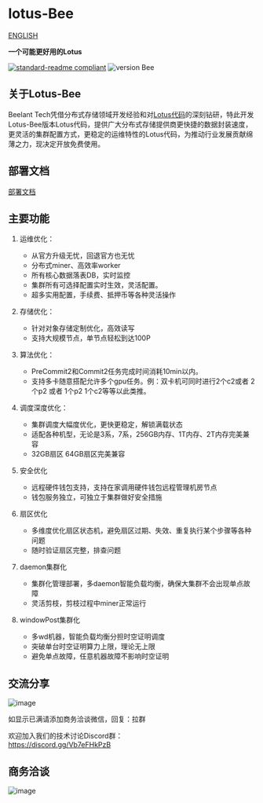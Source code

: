 # lotus-Bee
[ENGLISH](https://github.com/beelant/lotus-bee/blob/main/README_en.md)

**一个可能更好用的Lotus**

[![standard-readme compliant](https://img.shields.io/badge/readme%20style-standard-brightgreen.svg?style=flat-square)](https://github.com/RichardLitt/standard-readme)   ![version Bee](https://img.shields.io/badge/version-1.12.0-orange)

## 关于Lotus-Bee
Beelant Tech凭借分布式存储领域开发经验和对[Lotus代码](https://github.com/filecoin-project/lotus/#project-lotus---%E8%8E%B2)的深刻钻研，特此开发Lotus-Bee版本Lotus代码，提供广大分布式存储提供商更快捷的数据封装速度，更灵活的集群配置方式，更稳定的运维特性的Lotus代码，为推动行业发展贡献绵薄之力，现决定开放免费使用。

## 部署文档
[部署文档](https://github.com/beelant/lotus-bee/blob/main/deployment.md)

## 主要功能


1. 运维优化：
    - 从官方升级无忧，回退官方也无忧
    - 分布式miner、高效率worker
    - 所有核心数据落表DB，实时监控
    - 集群所有可选择配置实时生效，灵活配置。   
    - 超多实用配置，手续费、抵押币等各种灵活操作

2. 存储优化：  
    - 针对对象存储定制优化，高效读写
    - 支持大规模节点，单节点轻松到达100P   

3. 算法优化：
    - PreCommit2和Commit2任务完成时间消耗10min以内。
    - 支持多卡随意搭配允许多个gpu任务。例：双卡机可同时进行2个c2或者 2个p2 或者 1个p2 1个c2等等以此类推。   

4. 调度深度优化：
    - 集群调度大幅度优化，更快更稳定，解锁满载状态
    - 适配各种机型，无论是3系，7系，256GB内存、1T内存、2T内存完美兼容
    - 32GB扇区 64GB扇区完美兼容

5. 安全优化
   - 远程硬件钱包支持，支持在家调用硬件钱包远程管理机房节点 
   - 钱包服务独立，可独立于集群做好安全措施
   
6. 扇区优化
   - 多维度优化扇区状态机，避免扇区过期、失效、重复执行某个步骤等各种问题
   - 随时验证扇区完整，排查问题
   
7. daemon集群化
   - 集群化管理部署，多daemon智能负载均衡，确保大集群不会出现单点故障
   - 灵活剪枝，剪枝过程中miner正常运行


8. windowPost集群化
   - 多wd机器，智能负载均衡分担时空证明调度
   - 突破单台时空证明算力上限，理论无上限
   - 避免单点故障，任意机器故障不影响时空证明




## 交流分享
![image](https://user-images.githubusercontent.com/86239661/131319877-42444f39-fde2-4b2e-a48b-6f1f1693c105.png)


如显示已满请添加商务洽谈微信，回复：拉群

欢迎加入我们的技术讨论Discord群：     
https://discord.gg/Vb7eFHkPzB





## 商务洽谈
![image](https://user-images.githubusercontent.com/86239661/126980665-1ca8c996-c9c1-4c86-b585-0ed42feebf77.png)











